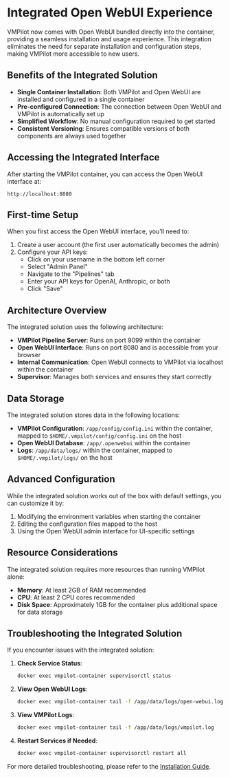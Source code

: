 # Integrated Open WebUI Experience

VMPilot now comes with Open WebUI bundled directly into the container, providing a seamless installation and usage experience. This integration eliminates the need for separate installation and configuration steps, making VMPilot more accessible to new users.

## Benefits of the Integrated Solution

- **Single Container Installation**: Both VMPilot and Open WebUI are installed and configured in a single container
- **Pre-configured Connection**: The connection between Open WebUI and VMPilot is automatically set up
- **Simplified Workflow**: No manual configuration required to get started
- **Consistent Versioning**: Ensures compatible versions of both components are always used together

## Accessing the Integrated Interface

After starting the VMPilot container, you can access the Open WebUI interface at:

```
http://localhost:8080
```

## First-time Setup

When you first access the Open WebUI interface, you'll need to:

1. Create a user account (the first user automatically becomes the admin)
2. Configure your API keys:
   - Click on your username in the bottom left corner
   - Select "Admin Panel"
   - Navigate to the "Pipelines" tab
   - Enter your API keys for OpenAI, Anthropic, or both
   - Click "Save"

## Architecture Overview

The integrated solution uses the following architecture:

- **VMPilot Pipeline Server**: Runs on port 9099 within the container
- **Open WebUI Interface**: Runs on port 8080 and is accessible from your browser
- **Internal Communication**: Open WebUI connects to VMPilot via localhost within the container
- **Supervisor**: Manages both services and ensures they start correctly

## Data Storage

The integrated solution stores data in the following locations:

- **VMPilot Configuration**: `/app/config/config.ini` within the container, mapped to `$HOME/.vmpilot/config/config.ini` on the host
- **Open WebUI Database**: `/app/.openwebui` within the container
- **Logs**: `/app/data/logs/` within the container, mapped to `$HOME/.vmpilot/logs/` on the host

## Advanced Configuration

While the integrated solution works out of the box with default settings, you can customize it by:

1. Modifying the environment variables when starting the container
2. Editing the configuration files mapped to the host
3. Using the Open WebUI admin interface for UI-specific settings

## Resource Considerations

The integrated solution requires more resources than running VMPilot alone:

- **Memory**: At least 2GB of RAM recommended
- **CPU**: At least 2 CPU cores recommended
- **Disk Space**: Approximately 1GB for the container plus additional space for data storage

## Troubleshooting the Integrated Solution

If you encounter issues with the integrated solution:

1. **Check Service Status**:
   ```bash
   docker exec vmpilot-container supervisorctl status
   ```

2. **View Open WebUI Logs**:
   ```bash
   docker exec vmpilot-container tail -f /app/data/logs/open-webui.log
   ```

3. **View VMPilot Logs**:
   ```bash
   docker exec vmpilot-container tail -f /app/data/logs/vmpilot.log
   ```

4. **Restart Services if Needed**:
   ```bash
   docker exec vmpilot-container supervisorctl restart all
   ```

For more detailed troubleshooting, please refer to the [Installation Guide](installation.md#4-troubleshooting).